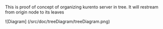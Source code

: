 This is proof of concept of organizing kurento server in tree. It will restream from origin node to its leaves

![Diagram]
(/src/doc/treeDiagram/treeDiagram.png)